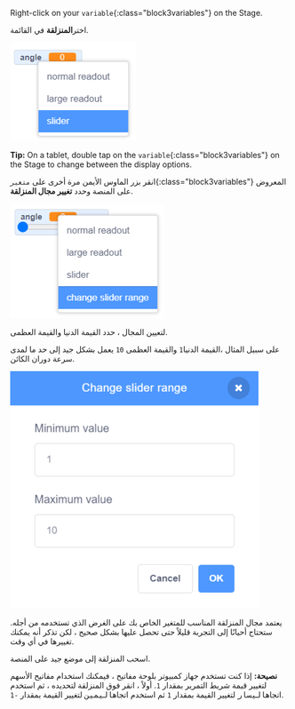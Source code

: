 Right-click on your `variable`{:class="block3variables"} on the Stage.

اختر**المنزلقة** في القائمة.

![اختيار "المنزلقة" في القائمة.](images/variable-slider.png)

**Tip:** On a tablet, double tap on the `variable`{:class="block3variables"} on the Stage to change between the display options.

انقر بزر الماوس الأيمن مرة أخرى على `متغير`{:class="block3variables"} المعروض على المنصة وحدد **تغيير مجال المنزلقة**.

![اختيار "تغيير مجال المنزلقة" في القائمة.](images/slider-range.png)

لتعيين المجال ، حدد القيمة الدنيا والقيمة العظمى.

على سبيل المثال ،القيمة الدنيا`1` والقيمة العظمى `10` يعمل بشكل جيد إلى حد ما لمدى سرعة دوران الكائن.

![تغيير مجال المنزلقة من 1 إلى 10.](images/slider-values.png)

يعتمد مجال المنزلقة المناسب للمتغير الخاص بك على الغرض الذي تستخدمه من أجله. ستحتاج أحيانًا إلى التجربة قليلاً حتى تحصل عليها بشكل صحيح ، لكن تذكر أنه يمكنك تغييرها في أي وقت.

اسحب المنزلقة إلى موضع جيد على المنصة.

**نصيحة:** إذا كنت تستخدم جهاز كمبيوتر بلوحة مفاتيح ، فيمكنك استخدام مفاتيح الأسهم لتغيير قيمة شريط التمرير بمقدار `1`. أولاً ، انقر فوق المنزلقة لتحديده ، ثم استخدم اتجاه<kbd>اليسار</kbd> لتغيير القيمة بمقدار `1` ثم استخدم اتجاه<kbd>اليمين</kbd> لتغيير القيمة بمقدار `-1`.
